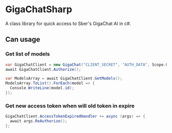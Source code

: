 # GigaChatSharp

A class library for quick access to Sber's GigaChat AI in c#.

## Can usage

### Get list of models
```csharp
var GigaChatClient = new GigaChat("CLIENT_SECRET", "AUTH_DATA", Scope.GIGACHAT_API_PERS);
await GigaChatClient.Authorize();

var ModelsArray = await GigaChatClient.GetModels();
ModelsArray.ToList().ForEach(model => {
  Console.WriteLine(model.id);
});
```

### Get new access token when will old token in expire
```csharp
GigaChatClient.AccessTokenExpiredHandler += async (args) => {
  await args.ReAuthorize();
};
```
